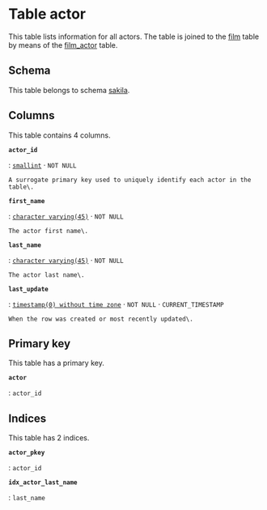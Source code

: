 # Table **actor**

This table lists information for all actors\. The table is joined to the [film](../../tables/film) table by means of the [film\_actor](../../tables/film_actor) table\.

## Schema

This table belongs to schema [sakila](../../schema).

## Columns

This table contains 4 columns.

**`actor_id`**

:   [`smallint`](https://www.postgresql.org/docs/current/datatype-numeric.html) · `NOT NULL`

    A surrogate primary key used to uniquely identify each actor in the table\.

**`first_name`**

:   [`character varying(45)`](https://www.postgresql.org/docs/current/datatype-character.html) · `NOT NULL`

    The actor first name\.

**`last_name`**

:   [`character varying(45)`](https://www.postgresql.org/docs/current/datatype-character.html) · `NOT NULL`

    The actor last name\.

**`last_update`**

:   [`timestamp(0) without time zone`](https://www.postgresql.org/docs/current/datatype-datetime.html) · `NOT NULL` · `CURRENT_TIMESTAMP`

    When the row was created or most recently updated\.

## Primary key

This table has a primary key.

**`actor`**

:   `actor_id`

## Indices

This table has 2 indices.

**`actor_pkey`**

:   `actor_id`

**`idx_actor_last_name`**

:   `last_name`
